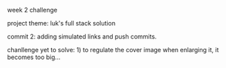 week 2 challenge

project theme: luk's full stack solution

commit 2: adding simulated links and push commits.

chanllenge yet to solve: 1) to regulate the cover image when enlarging it, it becomes too big...